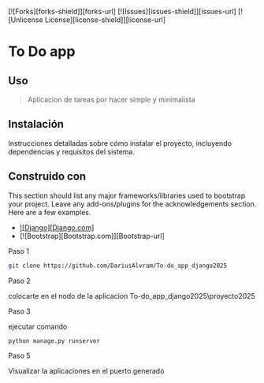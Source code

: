 [![Forks][forks-shield]][forks-url]
[![Issues][issues-shield]][issues-url]
[![Unlicense License][license-shield]][license-url]

# To Do app

<!-- USAGE EXAMPLES -->
## Uso
> Aplicacion de tareas por hacer simple y minimalista


## Instalación

Instrucciones detalladas sobre cómo instalar el proyecto, incluyendo dependencias y requisitos del sistema.


## Construido con

This section should list any major frameworks/libraries used to bootstrap your project. Leave any add-ons/plugins for the acknowledgements section. Here are a few examples.

* [![Django][Django.com]][Django-url]
* [![Bootstrap][Bootstrap.com]][Bootstrap-url]


Paso 1
```bash 
git clone https://github.com/DariusAlvram/To-do_app_django2025
```

Paso 2

colocarte en el nodo de la aplicacion
To-do_app_django2025\proyecto2025

Paso 3 

ejecutar comando 
``` python
python manage.py runserver
```

Paso 5 

Visualizar la aplicaciones en el puerto generado

<!-- MARKDOWN LINKS & IMAGES -->
[Django-url]: https://django.com
[Next-url]: https://nextjs.org/
